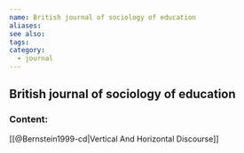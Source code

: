 ```yaml
---
name: British journal of sociology of education
aliases:
see also:
tags:
category:
  - journal
---
```


## British journal of sociology of education

### Content:
[[@Bernstein1999-cd|Vertical And Horizontal Discourse]]